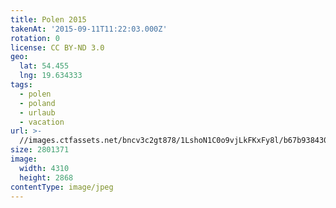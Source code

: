 ```yaml
---
title: Polen 2015
takenAt: '2015-09-11T11:22:03.000Z'
rotation: 0
license: CC BY-ND 3.0
geo:
  lat: 54.455
  lng: 19.634333
tags:
  - polen
  - poland
  - urlaub
  - vacation
url: >-
  //images.ctfassets.net/bncv3c2gt878/1LshoN1C0o9vjLkFKxFy8l/b67b938430202296f79079e872cdfb80/polen-2015_25328931043_o
size: 2801371
image:
  width: 4310
  height: 2868
contentType: image/jpeg
---
```


